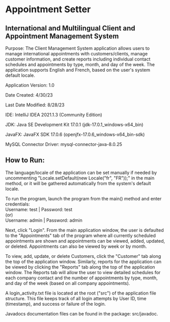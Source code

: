 # Appointment Setter
## International and Multilingual Client and Appointment Management System

Purpose: The Client Management System application allows users to manage international appointments with customers/clients,
manage customer information, and create reports including individual contact schedules and appointments by type, month, 
and day of the week. The application supports English and French, based on the user's system default locale.

Application Version: 1.0

Date Created: 4/30/23

Last Date Modified: 8/28/23

IDE: IntelliJ IDEA 2021.1.3 (Community Edition)

JDK: Java SE Development Kit 17.0.1 (jdk-17.0.1_windows-x64_bin)

JavaFX: JavaFX SDK 17.0.6 (openjfx-17.0.6_windows-x64_bin-sdk)

MySQL Connector Driver: mysql-connector-java-8.0.25

## How to Run:

The language/locale of the application can be set manually if needed by uncommenting
"Locale.setDefault(new Locale("fr", "FR"));" in the main method, or it will be gathered automatically from
the system's default locale.

To run the program, launch the program from the main() method and enter credentials:\
Username: test | Password: test\
(or)\
Username: admin | Password: admin

Next, click "Login". From the main application window, the user is defaulted to the "Appointments" tab of the program 
where all currently scheduled appointments are shown and appointments can be viewed, added, updated, or deleted. 
Appointments can also be viewed by week or by month. 

To view, add, update, or delete Customers, click the "Customer" tab along the top of the application window.
Similarly, reports for the application can be viewed by clicking the "Reports" tab along the top of the
application window. The Reports tab will allow the user to view detailed schedules for each company contact and the 
number of appointments by type, month, and day of the week (based on all company appointments). 

A login_activity.txt file is located at the root ("src") of the application file structure. This file keeps track 
of all login attempts by User ID, time (timestamp), and success or failure of the login. 

Javadocs documentation files can be found in the package: src/javadoc.




